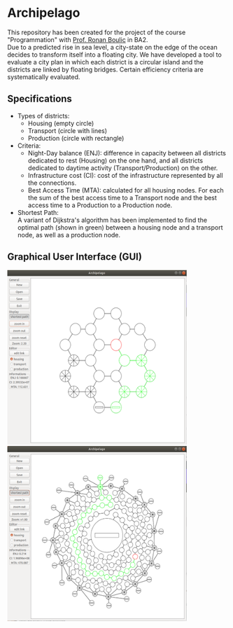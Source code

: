 # Archipelago

This repository has been created for the project of the course "Programmation" with <a href="https://people.epfl.ch/ronan.boulic">Prof. Ronan Boulic</a> in BA2.  
Due to a predicted rise in sea level, a city-state on the edge of the ocean decides to transform itself into a floating city. We have developed a tool to evaluate a city plan in which each district is a circular island and the districts are linked by floating bridges. Certain efficiency criteria are systematically evaluated.

## Specifications

- Types of districts:
  + Housing (empty circle)
  + Transport (circle with lines)
  + Production (circle with rectangle)
- Criteria:
  + Night-Day balance (ENJ):  difference in capacity between all districts dedicated to rest (Housing) on the one hand, and all districts dedicated to daytime activity (Transport/Production) on the other.
  + Infrastructure cost (CI): cost of the infrastructure represented by all the connections.
  + Best Access Time (MTA): calculated for all housing nodes. For each the sum of the best access time to a Transport node and the best access time to a Production to a Production node.
- Shortest Path:  
  A variant of Dijkstra's algorithm has been implemented to find the optimal path (shown in green) between a housing node and a transport node, as well as a production node.

## Graphical User Interface (GUI)

<p float="left">
  <img src="img/g01.PNG" alt="g01" width="410"/>
  <img src="img/g02.PNG" alt="g02" width="410"/>
</p>
